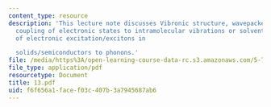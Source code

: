 ```yaml
---
content_type: resource
description: 'This lecture note discusses Vibronic structure, wavepacket dynamics,
  coupling of electronic states to intramolecular vibrations or solvent, coupling
  of electronic excitation/excitons in

  solids/semiconductors to phonons.'
file: /media/https%3A/open-learning-course-data-rc.s3.amazonaws.com/5-74-introductory-quantum-mechanics-ii-spring-2004/f6f656a1facef03c407b3a7945687ab6_13.pdf
file_type: application/pdf
resourcetype: Document
title: 13.pdf
uid: f6f656a1-face-f03c-407b-3a7945687ab6
---
```

